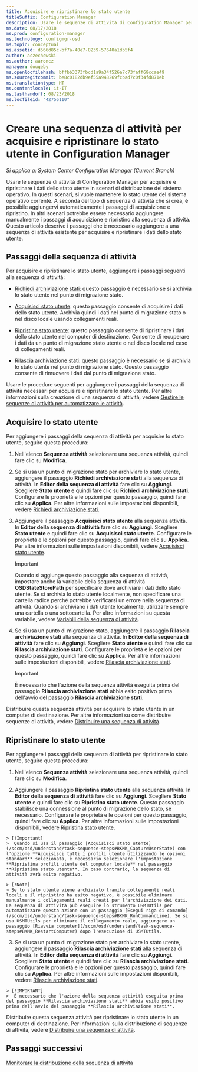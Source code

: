 ```yaml
---
title: Acquisire e ripristinare lo stato utente
titleSuffix: Configuration Manager
description: Usare le sequenze di attività di Configuration Manager per acquisire e ripristinare i dati dello stato utente in scenari di distribuzione del sistema operativo.
ms.date: 08/17/2018
ms.prod: configuration-manager
ms.technology: configmgr-osd
ms.topic: conceptual
ms.assetid: d566d85c-bf7a-40e7-8239-57640a1db5f4
author: aczechowski
ms.author: aaroncz
manager: dougeby
ms.openlocfilehash: bffbb3373fbcd1a9a34f526a7c73faff68ccae49
ms.sourcegitcommit: be8c0182db9ef55a948269fcbad7c0f34fd871eb
ms.translationtype: HT
ms.contentlocale: it-IT
ms.lasthandoff: 08/23/2018
ms.locfileid: "42756110"
---
```

# <a name="create-a-task-sequence-to-capture-and-restore-user-state-in-configuration-manager"></a>Creare una sequenza di attività per acquisire e ripristinare lo stato utente in Configuration Manager

 *Si applica a: System Center Configuration Manager (Current Branch)*

 Usare le sequenze di attività di Configuration Manager per acquisire e ripristinare i dati dello stato utente in scenari di distribuzione del sistema operativo. In questi scenari, si vuole mantenere lo stato utente del sistema operativo corrente. A seconda del tipo di sequenza di attività che si crea, è possibile aggiungervi automaticamente i passaggi di acquisizione e ripristino. In altri scenari potrebbe essere necessario aggiungere manualmente i passaggi di acquisizione e ripristino alla sequenza di attività. Questo articolo descrive i passaggi che è necessario aggiungere a una sequenza di attività esistente per acquisire e ripristinare i dati dello stato utente.  



## <a name="task-sequence-steps"></a>Passaggi della sequenza di attività  

 Per acquisire e ripristinare lo stato utente, aggiungere i passaggi seguenti alla sequenza di attività:  

 - [Richiedi archiviazione stati](/sccm/osd/understand/task-sequence-steps#BKMK_RequestStateStore): questo passaggio è necessario se si archivia lo stato utente nel punto di migrazione stato.  

- [Acquisisci stato utente](/sccm/osd/understand/task-sequence-steps#BKMK_CaptureUserState): questo passaggio consente di acquisire i dati dello stato utente. Archivia quindi i dati nel punto di migrazione stato o nel disco locale usando collegamenti reali.  

- [Ripristina stato utente](/sccm/osd/understand/task-sequence-steps#BKMK_RestoreUserState): questo passaggio consente di ripristinare i dati dello stato utente nel computer di destinazione. Consente di recuperare i dati da un punto di migrazione stato utente o nel disco locale nel caso di collegamenti reali.  

- [Rilascia archiviazione stati](/sccm/osd/understand/task-sequence-steps#BKMK_ReleaseStateStore): questo passaggio è necessario se si archivia lo stato utente nel punto di migrazione stato. Questo passaggio consente di rimuovere i dati dal punto di migrazione stato.  


 Usare le procedure seguenti per aggiungere i passaggi della sequenza di attività necessari per acquisire e ripristinare lo stato utente. Per altre informazioni sulla creazione di una sequenza di attività, vedere [Gestire le sequenze di attività per automatizzare le attività](/sccm/osd/deploy-use/manage-task-sequences-to-automate-tasks).  



## <a name="capture-the-user-state"></a>Acquisire lo stato utente  

 Per aggiungere i passaggi della sequenza di attività per acquisire lo stato utente, seguire questa procedura:

1.  Nell'elenco **Sequenza attività** selezionare una sequenza attività, quindi fare clic su **Modifica**.  

2.  Se si usa un punto di migrazione stato per archiviare lo stato utente, aggiungere il passaggio **Richiedi archiviazione stati** alla sequenza di attività. In **Editor della sequenza di attività** fare clic su **Aggiungi**. Scegliere **Stato utente** e quindi fare clic su **Richiedi archiviazione stati**. Configurare le proprietà e le opzioni per questo passaggio, quindi fare clic su **Applica**. Per altre informazioni sulle impostazioni disponibili, vedere [Richiedi archiviazione stati](/sccm/osd/understand/task-sequence-steps#BKMK_RequestStateStore).  

3.  Aggiungere il passaggio **Acquisisci stato utente** alla sequenza attività. In **Editor della sequenza di attività** fare clic su **Aggiungi**. Scegliere **Stato utente** e quindi fare clic su **Acquisisci stato utente**. Configurare le proprietà e le opzioni per questo passaggio, quindi fare clic su **Applica**. Per altre informazioni sulle impostazioni disponibili, vedere [Acquisisci stato utente](/sccm/osd/understand/task-sequence-steps#BKMK_CaptureUserState).  

    > [!IMPORTANT]  
    >  Quando si aggiunge questo passaggio alla sequenza di attività, impostare anche la variabile della sequenza di attività **OSDStateStorePath** per specificare dove archiviare i dati dello stato utente. Se si archivia lo stato utente localmente, non specificare una cartella radice perché potrebbe verificarsi un errore nella sequenza di attività. Quando si archiviano i dati utente localmente, utilizzare sempre una cartella o una sottocartella. Per altre informazioni su questa variabile, vedere [Variabili della sequenza di attività](/sccm/osd/understand/task-sequence-variables#OSDStateStorePath).  

4.  Se si usa un punto di migrazione stato, aggiungere il passaggio **Rilascia archiviazione stati** alla sequenza di attività. In **Editor della sequenza di attività** fare clic su **Aggiungi**. Scegliere **Stato utente** e quindi fare clic su **Rilascia archiviazione stati**. Configurare le proprietà e le opzioni per questo passaggio, quindi fare clic su **Applica**. Per altre informazioni sulle impostazioni disponibili, vedere [Rilascia archiviazione stati](/sccm/osd/understand/task-sequence-steps#BKMK_ReleaseStateStore).  

    > [!IMPORTANT]  
    >  È necessario che l'azione della sequenza attività eseguita prima del passaggio **Rilascia archiviazione stati** abbia esito positivo prima dell'avvio del passaggio **Rilascia archiviazione stati**.  


 Distribuire questa sequenza attività per acquisire lo stato utente in un computer di destinazione. Per altre informazioni su come distribuire sequenze di attività, vedere [Distribuire una sequenza di attività](/sccm/osd/deploy-use/manage-task-sequences-to-automate-tasks#BKMK_DeployTS).  



## <a name="restore-the-user-state"></a>Ripristinare lo stato utente  

 Per aggiungere i passaggi della sequenza di attività per ripristinare lo stato utente, seguire questa procedura:

 1.  Nell'elenco **Sequenza attività** selezionare una sequenza attività, quindi fare clic su **Modifica**.  

 2.  Aggiungere il passaggio **Ripristina stato utente** alla sequenza attività. In **Editor della sequenza di attività** fare clic su **Aggiungi**. Scegliere **Stato utente** e quindi fare clic su **Ripristina stato utente**. Questo passaggio stabilisce una connessione al punto di migrazione dello stato, se necessario. Configurare le proprietà e le opzioni per questo passaggio, quindi fare clic su **Applica**. Per altre informazioni sulle impostazioni disponibili, vedere [Ripristina stato utente](/sccm/osd/understand/task-sequence-steps#BKMK_RestoreUserState).  

    > [!Important]  
    >  Quando si usa il passaggio [Acquisisci stato utente](/sccm/osd/understand/task-sequence-steps#BKMK_CaptureUserState) con l'opzione **Acquisisci tutti i profili utente utilizzando le opzioni standard** selezionata, è necessario selezionare l'impostazione **Ripristina profili utente del computer locale** nel passaggio **Ripristina stato utente**. In caso contrario, la sequenza di attività avrà esito negativo.  

    > [!Note]  
    > Se lo stato utente viene archiviato tramite collegamenti reali locali e il ripristino ha esito negativo, è possibile eliminare manualmente i collegamenti reali creati per l'archiviazione dei dati. La sequenza di attività può eseguire lo strumento USMTUtils per automatizzare questa azione con un passaggio [Esegui riga di comando](/sccm/osd/understand/task-sequence-steps#BKMK_RunCommandLine). Se si usa USMTUtils per eliminare il collegamento reale, aggiungere un passaggio [Riavvia computer](/sccm/osd/understand/task-sequence-steps#BKMK_RestartComputer) dopo l'esecuzione di USMTUtils.  

 3.  Se si usa un punto di migrazione stato per archiviare lo stato utente, aggiungere il passaggio **Rilascia archiviazione stati** alla sequenza di attività. In **Editor della sequenza di attività** fare clic su **Aggiungi**. Scegliere **Stato utente** e quindi fare clic su **Rilascia archiviazione stati**. Configurare le proprietà e le opzioni per questo passaggio, quindi fare clic su **Applica**. Per altre informazioni sulle impostazioni disponibili, vedere [Rilascia archiviazione stati](/sccm/osd/understand/task-sequence-steps#BKMK_ReleaseStateStore).  

    > [!IMPORTANT]  
    >  È necessario che l'azione della sequenza attività eseguita prima del passaggio **Rilascia archiviazione stati** abbia esito positivo prima dell'avvio del passaggio **Rilascia archiviazione stati**.  


 Distribuire questa sequenza attività per ripristinare lo stato utente in un computer di destinazione. Per informazioni sulla distribuzione di sequenze di attività, vedere [Distribuire una sequenza di attività](/sccm/osd/deploy-use/manage-task-sequences-to-automate-tasks#BKMK_DeployTS).  



## <a name="next-steps"></a>Passaggi successivi

[Monitorare la distribuzione della sequenza di attività](/sccm/osd/deploy-use/monitor-operating-system-deployments#BKMK_TSDeployStatus)
